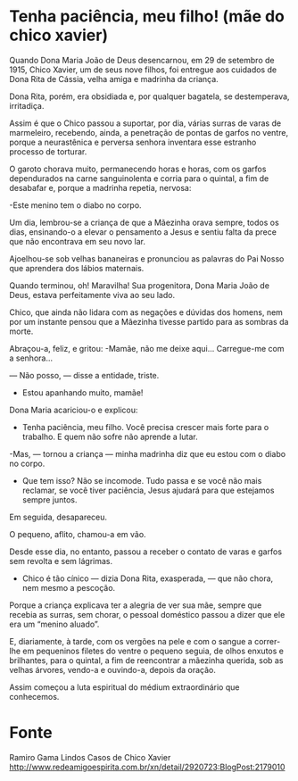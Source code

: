 # Tenha paciência, meu filho! (mãe do chico xavier)

Quando Dona Maria João de Deus desencarnou, em 29 de setembro de 1915, Chico Xavier, um de seus nove filhos, foi entregue aos cuidados de Dona Rita de Cássia, velha amiga e madrinha da criança.

Dona Rita, porém, era obsidiada e, por qualquer bagatela, se destemperava, irritadiça.

Assim é que o Chico passou a suportar, por dia, várias surras de varas de marmeleiro, recebendo, ainda, a penetração de pontas de garfos no ventre, porque a neurastênica e perversa senhora inventara esse estranho processo de torturar.

O garoto chorava muito, permanecendo horas e horas, com os garfos dependurados na carne sanguinolenta e corria para o quintal, a fim de desabafar e, porque a madrinha repetia, nervosa:

-Este menino tem o diabo no corpo.

Um dia, lembrou-se a criança de que a Mãezinha orava sempre, todos os dias, ensinando­-o a elevar o pensamento a Jesus e sentiu falta da prece que não encontrava em seu novo lar.

Ajoelhou­-se sob velhas bananeiras e pronunciou as palavras do Pai Nosso que aprendera dos lábios maternais.

Quando terminou, oh! Maravilha! Sua progenitora, Dona Maria João de Deus, estava perfeitamente viva ao seu lado.

Chico, que ainda não lidara com as negações e dúvidas dos homens, nem por um instante pensou que a Mãezinha tivesse partido para as sombras da morte.

Abraçou-a, feliz, e gritou:
-Mamãe, não me deixe aqui... Carregue­-me com a senhora...

— Não posso, — disse a entidade, triste.

- Estou apanhando muito, mamãe!

Dona Maria acariciou­-o e explicou:

- Tenha paciência, meu filho. Você precisa crescer mais forte para o trabalho. E quem não sofre não aprende a lutar.

-Mas, — tornou a criança — minha madrinha diz que eu estou com o diabo no corpo.

- Que tem isso? Não se incomode. Tudo passa e se você não mais reclamar, se você tiver paciência, Jesus ajudará para que estejamos sempre juntos.

Em seguida, desapareceu.

O pequeno, aflito, chamou­-a em vão.

Desde esse dia, no entanto, passou a receber o contato de varas e garfos sem revolta e sem lágrimas.

- Chico é tão cínico — dizia Dona Rita, exasperada, — que não chora, nem mesmo a pescoção.

Porque a criança explicava ter a alegria de ver sua mãe, sempre que recebia as surras, sem chorar, o pessoal doméstico passou a dizer que ele era um “menino aluado”.

E, diariamente, à tarde, com os vergões na pele e com o sangue a correr­-lhe em pequeninos filetes do ventre o pequeno seguia, de olhos enxutos e brilhantes, para o quintal, a fim de reencontrar a mãezinha querida, sob as velhas árvores, vendo­-a e ouvindo­-a, depois da oração.

Assim começou a luta espiritual do médium extraordinário que conhecemos.

# Fonte
Ramiro Gama
Lindos Casos de Chico Xavier
http://www.redeamigoespirita.com.br/xn/detail/2920723:BlogPost:2179010
